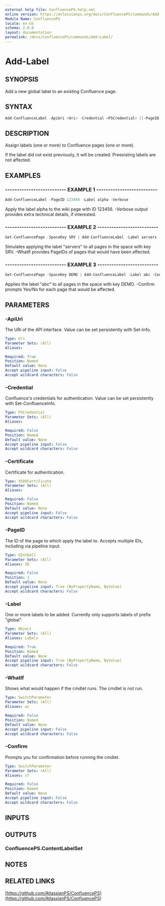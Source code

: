 ```yaml
---
external help file: ConfluencePS-help.xml
online version: https://atlassianps.org/docs/ConfluencePS/commands/Add-Label/
Module Name: ConfluencePS
locale: en-US
schema: 2.0.0
layout: documentation
permalink: /docs/ConfluencePS/commands/Add-Label/
---
```

# Add-Label

## SYNOPSIS

Add a new global label to an existing Confluence page.

## SYNTAX

```powershell
Add-ConfluenceLabel -ApiUri <Uri> -Credential <PSCredential> [[-PageID] <UInt64[]>] -Label <Object> [-WhatIf] [-Confirm]
```

## DESCRIPTION

Assign labels (one or more) to Confluence pages (one or more).

If the label did not exist previously, it will be created.
Preexisting labels are not affected.

## EXAMPLES

### -------------------------- EXAMPLE 1 --------------------------

```powershell
Add-ConfluenceLabel -PageID 123456 -Label alpha -Verbose
```

Apply the label alpha to the wiki page with ID 123456.
-Verbose output provides extra technical details, if interested.

### -------------------------- EXAMPLE 2 --------------------------

```powershell
Get-ConfluencePage -SpaceKey SRV | Add-ConfluenceLabel -Label servers -WhatIf
```

Simulates applying the label "servers" to all pages in the space with key SRV.
-WhatIf provides PageIDs of pages that would have been affected.

### -------------------------- EXAMPLE 3 --------------------------

```powershell
Get-ConfluencePage -SpaceKey DEMO | Add-ConfluenceLabel -Label abc -Confirm
```

Applies the label "abc" to all pages in the space with key DEMO.
-Confirm prompts Yes/No for each page that would be affected.

## PARAMETERS

### -ApiUri

The URi of the API interface.
Value can be set persistently with Set-Info.

```yaml
Type: Uri
Parameter Sets: (All)
Aliases:

Required: True
Position: Named
Default value: None
Accept pipeline input: False
Accept wildcard characters: False
```

### -Credential

Confluence's credentials for authentication.
Value can be set persistently with Set-ConfluenceInfo.

```yaml
Type: PSCredential
Parameter Sets: (All)
Aliases:

Required: False
Position: Named
Default value: None
Accept pipeline input: False
Accept wildcard characters: False
```

### -Certificate

Certificate for authentication.

```yaml
Type: X509Certificate
Parameter Sets: (All)
Aliases:

Required: False
Position: Named
Default value: None
Accept pipeline input: False
Accept wildcard characters: False
```

### -PageID

The ID of the page to which apply the label to.
Accepts multiple IDs, including via pipeline input.

```yaml
Type: UInt64[]
Parameter Sets: (All)
Aliases: ID

Required: False
Position: 1
Default value: None
Accept pipeline input: True (ByPropertyName, ByValue)
Accept wildcard characters: False
```

### -Label

One or more labels to be added.
Currently only supports labels of prefix "global".

```yaml
Type: Object
Parameter Sets: (All)
Aliases: Labels

Required: True
Position: Named
Default value: None
Accept pipeline input: True (ByPropertyName, ByValue)
Accept wildcard characters: False
```

### -WhatIf

Shows what would happen if the cmdlet runs.
The cmdlet is not run.

```yaml
Type: SwitchParameter
Parameter Sets: (All)
Aliases: wi

Required: False
Position: Named
Default value: None
Accept pipeline input: False
Accept wildcard characters: False
```

### -Confirm

Prompts you for confirmation before running the cmdlet.

```yaml
Type: SwitchParameter
Parameter Sets: (All)
Aliases: cf

Required: False
Position: Named
Default value: None
Accept pipeline input: False
Accept wildcard characters: False
```

## INPUTS

## OUTPUTS

### ConfluencePS.ContentLabelSet

## NOTES

## RELATED LINKS

[https://github.com/AtlassianPS/ConfluencePS](https://github.com/AtlassianPS/ConfluencePS)
